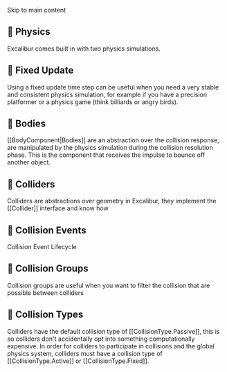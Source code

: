 Skip to main content
## 📄️ Physics
Excalibur comes built in with two physics simulations.
## 📄️ Fixed Update
Using a fixed update time step can be useful when you need a very stable and consistent physics simulation, for example if you have a precision platformer or a physics game (think billiards or angry birds).
## 📄️ Bodies
[[BodyComponent|Bodies]] are an abstraction over the collision response, are manipulated by the physics simulation during the collision resolution phase. This is the component that receives the impulse to bounce off another object.
## 📄️ Colliders
Colliders are abstractions over geometry in Excalibur, they implement the [[Collider]] interface and know how
## 📄️ Collision Events
Collision Event Lifecycle
## 📄️ Collision Groups
Collision groups are useful when you want to filter the collision that are possible between colliders
## 📄️ Collision Types
Colliders have the default collision type of [[CollisionType.Passive]], this is so colliders don't accidentally opt into something computationally expensive. In order for colliders to participate in collisions and the global physics system, colliders must have a collision type of [[CollisionType.Active]] or [[CollisionType.Fixed]].
